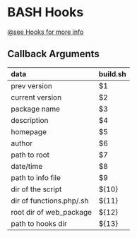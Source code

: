 <!--
id: bash_scripts
tags: ''
-->

# BASH Hooks

[@see Hooks for more info](@hooks) 

## Callback Arguments

|           data           | build.sh |
|:-------------------------|:---------|
| prev version             | $1       |
| current version          | $2       |
| package name             | $3       |
| description              | $4       |
| homepage                 | $5       |
| author                   | $6       |
| path to root             | $7       |
| date/time                | $8       |
| path to info file        | $9       |
| dir of the script        | ${10}    |
| dir of functions.php/.sh | ${11}    |
| root dir of web_package  | ${12}    |
| path to hooks dir        | ${13}    |
